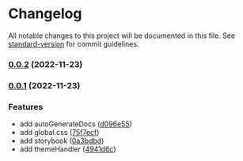 # Changelog

All notable changes to this project will be documented in this file. See [standard-version](https://github.com/conventional-changelog/standard-version) for commit guidelines.

### [0.0.2](https://github.com/GDSC-Daejin/design-seed/compare/v0.0.1...v0.0.2) (2022-11-23)

### [0.0.1](https://github.com/GDSC-Daejin/design-seed/compare/v0.0.63...v0.0.1) (2022-11-23)


### Features

* add autoGenerateDocs ([d096e55](https://github.com/GDSC-Daejin/design-seed/commit/d096e5547fc8869acde9b7e26fa871944a594265))
* add global.css ([75f7ecf](https://github.com/GDSC-Daejin/design-seed/commit/75f7ecf7550957f714a70b647086eda25409ef76))
* add storybook ([0a3bdbd](https://github.com/GDSC-Daejin/design-seed/commit/0a3bdbd8efc490c1b35089c4c9e3b1a8f2ed319b))
* add themeHandler ([4941d6c](https://github.com/GDSC-Daejin/design-seed/commit/4941d6cff1e38141290dbdff691922e219c4a3c2))
